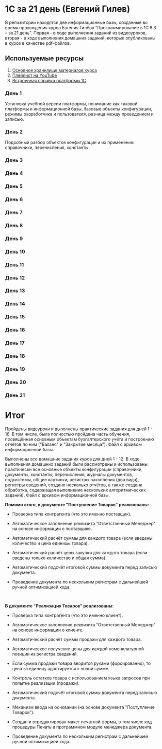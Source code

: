 # 1C за 21 день (Евгений Гилев)
В репозитории находятся две информационные базы, созданные во время прохождения курса Евгения Гилёва "Программирование в 1С 8.3 – за 21 день". Первая - в ходе выполнения заданий из видеоуроков, вторая - в ходе выполнения домашних заданий, которые опубликованы в курсе в качестве pdf-файлов.

## Используемые ресурсы
1. [Основное хранилище материалов курса](https://xn----1-bedvffifm4g.xn--p1ai/free/programming-in-1c-in-21-days/final-all-in-one/)
2. [Плейлист на YouTube](https://www.youtube.com/watch?v=y16Y3nKC3QI&list=PLN1BSVwPIqvUBuhRj3PYHqdCn6upxIXzD&ab_channel=CarlosSanchez)
3.  [Встроенная справка платформы 1С](https://v8.1c.ru/platforma/spravochnaya-sistema/)

### День 1
Установка учебной версии платформы, понимание как таковой платформы и информационной базы, базовые объекты конфигурации, режимы разработчика и пользователя, разница между проведением и записью.
### День 2
Подробный разбор объектов конфигурации и их применение: справочники, перечисления, константы.
### День 3

### День 4

### День 5

### День 6

### День 7

### День 8

### День 9

### День 10

### День 11

### День 12

### День 13

### День 14

### День 15

### День 16

### День 17

### День 18

### День 19

### День 20

### День 21

# Итог
Пройдены видеуроки и выполнены практические задания для дней 1 - 16. В том числе, была полностью пройдена часть обучения, посвящённая основным объектам бухгалтерского учёта и построению отчётов по ним ("Баланс" и "Закрытие месяца"). Файл с архивом информационной базы.

Выполнены все домашние задания курса для дней 1 - 12. В ходе выполнения домашних заданий были рассмотрены и использованы практически все основные объекты конфигурации (справочники, документы, константы, перечисления, журналы документов, подсистемы, общие картинки, регистры накопления (два вида), регистры сведений, создано несколько отчётов, а также создана обработка, содержащая выполнение нескольких алгоритмических заданий). Файл с архивом информационной базы.

**Помимо этого, в документе "Поступление Товаров" реализованы:**

* Проверка типа контрагента (что это именно поставщик).

* Автоматическое заполнение реквизита "Ответственный Менеджер" на основе информации о поставщике.

* Автоматический расчёт суммы для каждого товара (если введены количество и цена единицы товара).

* Автоматический расчёт цены закупки для каждого товара (если введены только количество и общая сумма).

* Автоматический подсчёт итоговой суммы документа перед записью документа.

* Проведение документа по нескольким регистрам с дальнейшей ручной оптимизацией кода.

<br>

**В документе "Реализация Товаров" реализованы:**

* Проверка типа контрагента (что это именно клиент).

* Автоматическое заполнение реквизита "Ответственный Менеджер" на основе информации о клиенте.

* Автоматический расчёт суммы продажи для каждого товара.

* Автоматическое получение цены для каждой номенклатурной позиции из регистра сведений.

* Если сумма продажи товара вводится руками (форсированно), то цена за единицу адаптируется к новой сумме.

* Контроль остатков товара с использованием языка запросов при попытке реализации (продажи).

* Автоматический подсчёт итоговой суммы документа перед записью документа.

* Механизм ввода на основании (на основе документа "Поступление Товаров").

* Создан и отредактирован макет печатной формы, в том числе код процедуры Печать в программном модуле менеджера документа.

* Проведение документа по нескольким регистрам с дальнейшей ручной оптимизацией кода.

<br>
